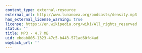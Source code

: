 ```yaml
---
content_type: external-resource
external_url: http://www.lunanova.org/podcasts/density.mp3
has_external_license_warning: true
license: https://en.wikipedia.org/wiki/All_rights_reserved
status: ''
title: MP3 - 4.7 MB
uid: ebdab805-1323-47c5-b443-571ad60fd4ad
wayback_url: ''
---
```

